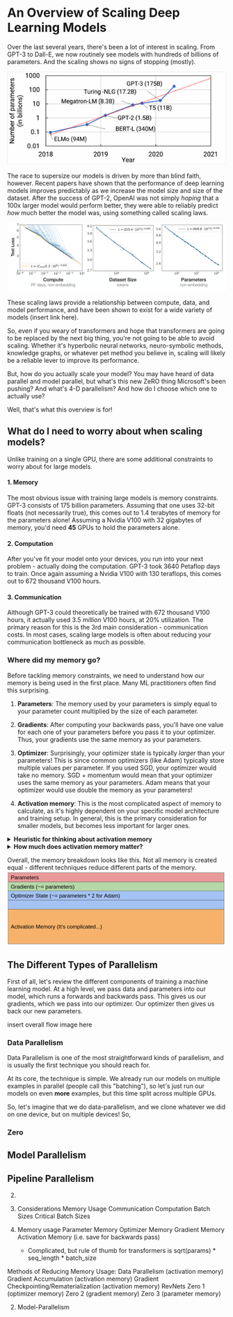 # An Overview of Scaling Deep Learning Models

Over the last several years, there's been a lot of interest in scaling. From GPT-3 to Dall-E, we now routinely see models with hundreds of billions of parameters. And the scaling shows no signs of stopping (mostly).

![](img/scaling/model_sizes.png)

The race to supersize our models is driven by more than blind faith, however. Recent papers have shown that the performance of deep learning models improves predictably as we increase the model size and size of the dataset. After the success of GPT-2, OpenAI was not simply *hoping* that a 100x larger model would perform better, they were able to reliably predict *how* much better the model was, using something called scaling laws.

![](img/scaling/scaling_laws.png)

These scaling laws provide a relationship between compute, data, and model performance, and have been shown to exist for a wide variety of models (insert link here).

So, even if you weary of transformers and hope that transformers are going to be replaced by the next big thing, you're not going to be able to avoid scaling. Whether it's hyperbolic neural networks, neuro-symbolic methods, knowledge graphs, or whatever pet method you believe in, scaling will likely be a reliable lever to improve its performance.

But, how do you actually scale your model? You may have heard of data parallel and model parallel, but what's this new ZeRO thing Microsoft's been pushing? And what's 4-D parallelism? And how do I choose which one to actually use?

Well, that's what this overview is for!

## What do I need to worry about when scaling models?
Unlike training on a single GPU, there are some additional constraints to worry about for large models.
#### 1. Memory
The most obvious issue with training large models is memory constraints. GPT-3 consists of 175 billion parameters. Assuming that one uses 32-bit floats (not necessarily true), this comes out to 1.4 terabytes of memory for the parameters alone! Assuming a Nvidia V100 with 32 gigabytes of memory, you'd need **45** GPUs to hold the parameters alone.

#### 2. Computation
After you've fit your model onto your devices, you run into your next problem - actually doing the computation. GPT-3 took 3640 Petaflop days to train. Once again assuming a Nvidia V100 with 130 teraflops, this comes out to 672 thousand V100 hours.

#### 3. Communication
Although GPT-3 could theoretically be trained with 672 thousand V100 hours, it actually used 3.5 *million* V100 hours, at 20% utilization. The primary reason for this is the 3rd main consideration - communication costs. In most cases, scaling large models is often about reducing your communication bottleneck as much as possible.

### Where did my memory go?
Before tackling memory constraints, we need to understand how our memory is being used in the first place. Many ML practitioners often find this surprising.

1. **Parameters**: The memory used by your parameters is simply equal to your parameter count multiplied by the size of each parameter.

2. **Gradients**: After computing your backwards pass, you'll have one value for each one of your parameters before you pass it to your optimizer. Thus, your gradients use the same memory as your parameters.

3. **Optimizer**: Surprisingly, your optimizer state is typically *larger* than your parameters! This is since common optimizers (like Adam) typically store multiple values per parameter. If you used SGD, your optimizer would take no memory. SGD + momentum would mean that your optimizer uses the same memory as your parameters. Adam means that your optimizer would use double the memory as your parameters!

4. **Activation memory**: This is the most complicated aspect of memory to calculate, as it's highly dependent on your specific model architecture and training setup. In general, this is the primary consideration for smaller models, but becomes less important for larger ones.



<details>
<summary><b> Heuristic for thinking about activation memory </b></summary>
One heuristic for thinking about your activation memory is that it's proportional to the number of input-dependent values you have flowing through your network. So, for example, if you double your batch size, you double the amount of input-dependent values, and you double your activation memory requirements. Similarly, for a convolutional neural network (CNN), increasing your image size increases the sizes of your feature maps, and thus, increases your activation memory without increasing your parameter count.
</details>

<details>
<summary><b> How much does activation memory matter? </b></summary>
Although it may seem like activation memory will easily be the largest source of memory, activation memory is also one of the easiest types of memory to reduce, whether through data-parallelism, activation checkpointing (i.e. tensor rematerialization), or any other kind of parallelization. As a result, activation memory does not usually end up being the primary consideration for sufficiently large models.
</details>

Overall, the memory breakdown looks like this. Not all memory is created equal - different techniques reduce different parts of the memory.
![](img/scaling/memory_breakdown.png)

## The Different Types of Parallelism
First of all, let's review the different components of training a machine learning model. At a high level, we pass data and parameters into our model, which runs a forwards and backwards pass. This gives us our gradients, which we pass into our optimizer. Our optimizer then gives us back our new parameters.

insert overall flow image here

### Data Parallelism
Data Parallelism is one of the most straightforward kinds of parallelism, and is usually the first technique you should reach for.

At its core, the technique is simple. We already run our models on multiple examples in parallel (people call this "batching"), so let's just run our models on even **more** examples, but this time split across multiple GPUs.

<!-- So, our training diagram from above now looks like this:

insert data-parallelism diagram here -->

So, let's imagine that we do data-parallelism, and we clone whatever we did on one device, but on multiple devices! So,

### Zero

## Model Parallelism

## Pipeline Parallelism





2.

1. Considerations
Memory Usage
Communication
Computation
Batch Sizes
    Critical Batch Sizes

1. Memory usage
Parameter Memory
Optimizer Memory
Gradient Memory
Activation Memory (i.e. save for backwards pass)
    - Complicated, but rule of thumb for transformers is sqrt(params) * seq_length * batch_size

Methods of Reducing Memory Usage:
Data Parallelism (activation memory)
Gradient Accumulation (activation memory)
Gradient Checkpointing/Rematerialization (activation memory)
    RevNets
Zero 1 (optimizer memory)
Zero 2 (gradient memory)
Zero 3 (parameter memory)


2. Model-Parallelism
